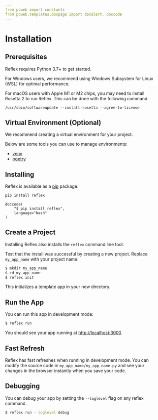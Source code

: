 ```yaml
---
from pcweb import constants
from pcweb.templates.docpage import docalert, doccode
---
```


# Installation

## Prerequisites

Reflex requires Python 3.7+ to get started.

For Windows users, we recommend using Windows Subsystem for Linux (WSL) for optimal performance.

For macOS users with Apple M1 or M2 chips, you may need to install Rosetta 2 to run Reflex. 
This can be done with the following command:
    
`/usr/sbin/softwareupdate --install-rosetta --agree-to-license`

## Virtual Environment (Optional)

We recommend creating a virtual environment for your project.

Below are some tools you can use to manage environments:

- [venv](constants.VENV_URL)
- [poetry](constants.POETRY_URL)

## Installing

Reflex is available as a [pip](constants.PIP_URL) package.

```bash
pip install reflex
```

```reflex
doccode(
    "$ pip install reflex",
    language="bash"
)
```

## Create a Project

Installing Reflex also installs the `reflex` command line tool.

Test that the install was successful by creating a new project. Replace `my_app_name` with your project name:

```bash
$ mkdir my_app_name
$ cd my_app_name
$ reflex init
```

This initializes a template app in your new directory.

## Run the App

You can run this app in development mode:

```bash
$ reflex run
```

You should see your app running at [http://localhost:3000](http://localhost:3000).

## Fast Refresh

Reflex has fast refreshes when running in development mode. You can modify the source code in `my_app_name/my_app_name.py` and see your changes in the browser instantly when you save your code.

## Debugging

You can debug your app by setting the `--loglevel` flag on any reflex command.

```bash
$ reflex run --loglevel debug
```
